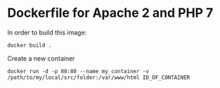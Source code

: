 # Dockerfile for Apache 2 and PHP 7

In order to build this image:

`docker build .`

Create a new container

`docker run -d -p 80:80 --name my_container -v /path/to/my/local/src/folder:/var/www/html ID_OF_CONTAINER`